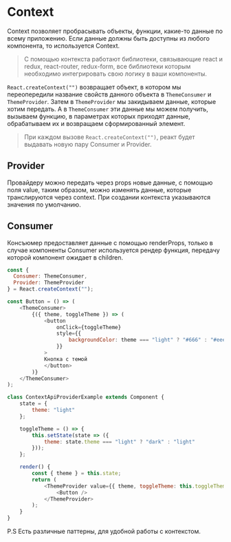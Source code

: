 # Context

Context позволяет пробрасывать объекты, функции, какие-то данные по всему приложению. Если данные должны быть доступны из любого компонента, то используется Context.
> С помощью контекста работают библиотеки, связывающие react и redux, react-router, redux-form, все библиотеки которым необходимо интегрировать свою логику в ваши компоненты.

```React.createContext("")``` возвращает объект, в котором мы переопередили название свойств данного объекта в ```ThemeConsumer``` и ```ThemeProvider```. Затем в ```ThemeProvider``` мы закидываем данные, которые хотим передать. А в  ```ThemeConsumer``` эти данные мы можем получить, вызываем функцию, в параметрах которых приходят данные, обрабатываем их и возвращаем сформированный элемент.

> При каждом вызове ```React.createContext("")```, реакт будет выдавать новую пару Consumer и Provider.

## Provider

Провайдеру можно передать через props новые данные, с помощью поля value, таким образом, можно изменять данные, которые транслируются через context. При создании контекста указываются значения по умолчанию.

## Consumer

Консъюмер предоставляет данные с помощью renderProps, только в случае компоненты Consumer используется рендер функция, передачу которой компонент ожидает в children.

```javascript
const {
  Consumer: ThemeConsumer,
  Provider: ThemeProvider
} = React.createContext("");

const Button = () => (
    <ThemeConsumer>
        {({ theme, toggleTheme }) => (
            <button
                onClick={toggleTheme}
                style={{
                    backgroundColor: theme === "light" ? "#666" : "#eee"
                }}
            >
            Кнопка с темой
            </button>
        )}
    </ThemeConsumer>
);

class ContextApiProviderExample extends Component {
    state = {
        theme: "light"
    };

    toggleTheme = () => {
        this.setState(state => ({
            theme: state.theme === "light" ? "dark" : "light"
        }));
    };

    render() {
        const { theme } = this.state;
        return (
            <ThemeProvider value={{ theme, toggleTheme: this.toggleTheme }}>
                <Button />
            </ThemeProvider>
        );
    }
}
```

P.S Есть различные паттерны, для удобной работы с контекстом.